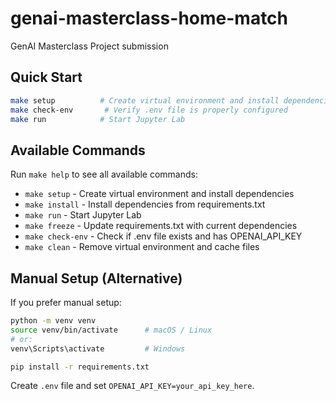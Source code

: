 # genai-masterclass-home-match
GenAI Masterclass Project submission

## Quick Start

```bash
make setup          # Create virtual environment and install dependencies
make check-env       # Verify .env file is properly configured
make run            # Start Jupyter Lab
```

## Available Commands

Run `make help` to see all available commands:

- `make setup` - Create virtual environment and install dependencies
- `make install` - Install dependencies from requirements.txt
- `make run` - Start Jupyter Lab
- `make freeze` - Update requirements.txt with current dependencies
- `make check-env` - Check if .env file exists and has OPENAI_API_KEY
- `make clean` - Remove virtual environment and cache files

## Manual Setup (Alternative)

If you prefer manual setup:

```bash
python -m venv venv
source venv/bin/activate      # macOS / Linux
# or:
venv\Scripts\activate         # Windows

pip install -r requirements.txt
```

Create `.env` file and set `OPENAI_API_KEY=your_api_key_here`.